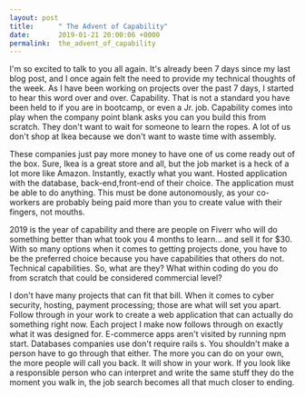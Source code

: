 ```yaml
---
layout: post
title:      " The Advent of Capability"
date:       2019-01-21 20:00:06 +0000
permalink:  the_advent_of_capability
---
```



I'm so excited to talk to you all again. It's already been 7 days since my last blog post, and I once again felt the need to provide my technical thoughts of the week. As I have been working on projects over the past 7 days, I started to hear this word over and over. Capability. That is not a standard you have been held to if you are in bootcamp, or even a Jr. job. Capability comes into play when the company point blank asks you can you build this from scratch. They don't want to wait for someone to learn the ropes. A lot of us don't shop at Ikea because we don't want to waste time with assembly. 

These companies just pay more money to have one of us come ready out of the box. Sure, Ikea is a great store and all, but the job market is a heck of a lot more like Amazon. Instantly, exactly what you want. Hosted application with the database, back-end,front-end of their choice. The application must be able to do anything. This must be done autonomously, as your co-workers are probably being paid more than you to create value with their fingers, not mouths. 

2019 is the year of capability and there are people on Fiverr who will do something better than what took you 4 months to learn... and sell it for $30. With so many options when it comes to getting projects done, you have to be the preferred choice because you have capabilities that others do not. Technical capabilities. So, what are they? What within coding do you do from scratch that could be considered commercial level? 

I don't have many projects that can fit that bill. When it comes to cyber security, hosting, payment processing; those are what will set you apart. Follow through in your work to create a web application that can actually do something right now. Each project I make now follows through on exactly what it was designed for. E-commerce apps aren't visited by running npm start. Databases companies use don't require rails s. You shouldn't make a person have to go through that either. The more you can do on your own, the more people will call you back. It will show in your work. If you look like a responsible person who can interpret and write the same stuff they do the moment you walk in, the job search becomes all that much closer to ending.


